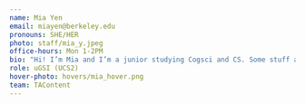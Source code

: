 ```yaml
---
name: Mia Yen
email: miayen@berkeley.edu
pronouns: SHE/HER
photo: staff/mia_y.jpeg
office-hours: Mon 1-2PM
bio: "Hi! I’m Mia and I’m a junior studying Cogsci and CS. Some stuff about me: I’m a Virgo, huge Mind Coffee addict, and once I did a NYT Monday crossword in 3:57 :) Super excited to work with you this fall! "
role: uGSI (UCS2)
hover-photo: hovers/mia_hover.png
team: TAContent
---
```

